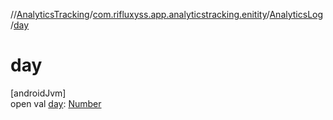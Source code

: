 //[AnalyticsTracking](../../../index.md)/[com.rifluxyss.app.analyticstracking.enitity](../index.md)/[AnalyticsLog](index.md)/[day](day.md)

# day

[androidJvm]\
open val [day](day.md): [Number](https://developer.android.com/reference/kotlin/java/lang/Number.html)
